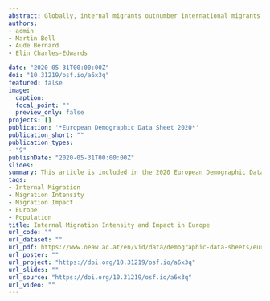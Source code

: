 ```yaml
---
abstract: Globally, internal migrants outnumber international migrants by 4 to 1 (Bell et al 2015) and recent years have seen significant progress in understanding internal migration in a comparative framework. The IMAGE project (Internal Migration Around the GlobE) developed a rigorous framework for cross-national comparisons of internal migration, involving (1) a suite of statistical indicators,(2) methods to generate estimates where comparable metrics are not collected directly, and (3) a global repository of internal migration data. The Aggregate Crude Migration Intensity (ACMI) captures the intensity of internal migration measuring all changes of address in a given interval. The Migration Effectiveness Index (MEI), which ranges from 0 to 100, quantifies the degree of balance between flows and counterflows, with low values indicating largely reciprocal exchanges between regions, while high values suggest strongly directional flows. Together, intensity and effectiveness drive the redistributive impact of migration on national populations.
authors:
- admin
- Martin Bell
- Aude Bernard
- Elin Charles-Edwards

date: "2020-05-31T00:00:00Z"
doi: "10.31219/osf.io/a6x3q"
featured: false
image:
  caption: 
  focal_point: ""
  preview_only: false
projects: []
publication: '*European Demographic Data Sheet 2020*'
publication_short: ""
publication_types:
- "9"
publishDate: "2020-05-31T00:00:00Z"
slides: 
summary: This article is included in the 2020 European Demographic Data Sheet which  for the first time includes an overview of the intensity and impacts of internal migration across Europe.
tags:
- Internal Migration
- Migration Intensity
- Migration Impact
- Europe
- Population
title: Internal Migration Intensity and Impact in Europe
url_code: ""
url_dataset: ""
url_pdf: https://www.oeaw.ac.at/en/vid/data/demographic-data-sheets/european-demographic-data-sheet-2020
url_poster: ""
url_project: "https://doi.org/10.31219/osf.io/a6x3q"
url_slides: ""
url_source: "https://doi.org/10.31219/osf.io/a6x3q"
url_video: ""
---
```

